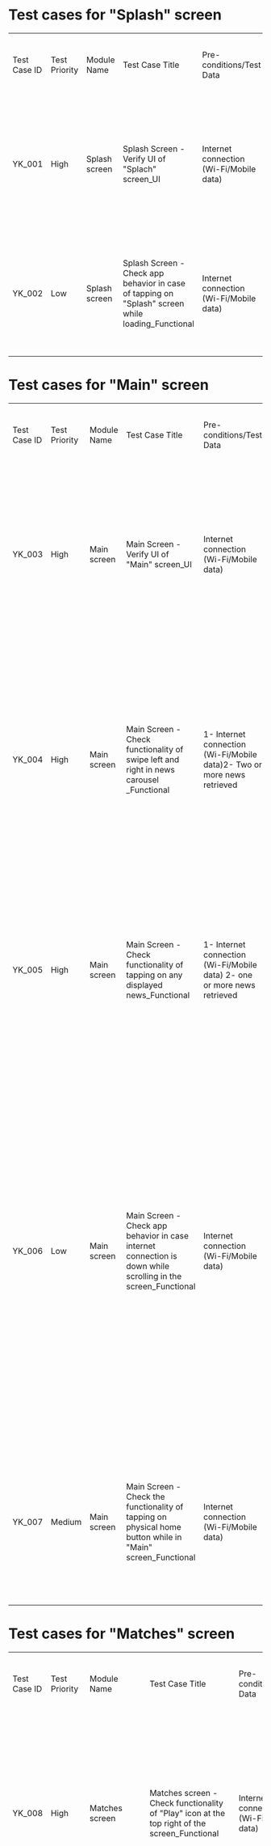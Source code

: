 # Test cases for "Splash" screen #
<table>
    <tr>
        <td>Test Case ID</td>
        <td>Test Priority</td>
        <td>Module Name</td>
        <td>Test Case Title</td>
        <td>Pre-conditions/Test Data</td>
        <td>Test Step</td>
        <td>Expected Result</td>
        <td>Actual result</td>
        <td>Status (Pass, Fail, Not Executed, Blocked, On Hold)</td>
        <td>Test Case designed by</td>
    </tr>
    <tr>
        <td>YK_001</td>
        <td>High</td>
        <td>Splash screen</td>
        <td>Splash Screen - Verify UI of "Splach" screen_UI</td>
        <td>Internet connection (Wi-Fi/Mobile data)</td>
        <td>1- Connect to internet (WiFi/Mobile data) 2- Open "Yallakora" app 3- Check "Splash" screen UI</td>
        <td>1- Internet should be connected successfully 2- "Splash" screen should be displayed 3- "Splash" screen UI should be as in UI document</td>
        <td>Not yet executed</td>
        <td>Not Executed</td>
        <td>Hadeel</td>
    </tr>
    <tr>
        <td>YK_002</td>
        <td>Low</td>
        <td>Splash screen</td>
        <td>Splash Screen - Check app behavior in case of tapping on "Splash" screen while loading_Functional</td>
        <td>Internet connection (Wi-Fi/Mobile data)</td>
        <td>1- Connect to internet (WiFi/Mobile data) 2- Open "Yallakora" app 3- Tap on "Splash" screen while loading</td>
        <td>1- Internet should be connected successfully 2- "Splash" screen should be displayed 3- No action should occur</td>
        <td>Not yet executed</td>
        <td>Not Executed</td>
        <td>Hadeel</td>
    </tr>
</table>

# Test cases for "Main" screen #

<table>
    <tr>
        <td>Test Case ID</td>
        <td>Test Priority</td>
        <td>Module Name</td>
        <td>Test Case Title</td>
        <td>Pre-conditions/Test Data</td>
        <td>Test Step</td>
        <td>Expected Result</td>
        <td>Actual result</td>
        <td>Status (Pass, Fail, Not Executed, Blocked, On Hold)</td>
        <td>Test Case designed by</td>
    </tr>
    <tr>
        <td>YK_003</td>
        <td>High</td>
        <td>Main screen</td>
        <td>Main Screen - Verify UI of "Main" screen_UI</td>
        <td>Internet connection (Wi-Fi/Mobile data)</td>
        <td>1- Connect to internet (WiFi/Mobile data) 2- Open "Yallakora" app and wait till splash screen timeout 3- Check "Splash" screen UI</td>
        <td>1- Internet should be connected successfully 2- "Splash" screen should be displayed, then "Main" screen should be displayed 3- "Main" screen UI should be as in UI document</td>
        <td>Not yet executed</td>
        <td>Not Executed</td>
        <td>Hadeel</td>
    </tr>
    <tr>
        <td>YK_004</td>
        <td>High</td>
        <td>Main screen</td>
        <td>Main Screen - Check functionality of swipe left and right in news carousel _Functional</td>
        <td>1- Internet connection (Wi-Fi/Mobile data)2- Two or more news retrieved
	</td>
        <td>1- Connect to internet (WiFi/Mobile data) 2- Open "Yallakora" app 3- Swipe between the displayed news</td>
        <td>1- Internet should be connected successfully 2- "Splash" screen should be displayed, then "Main" screen should be displayed 3- In case of: Swipe left: Next news should be displayed Swipe right: Previous news should be displayed</td>
        <td>Not yet executed</td>
        <td>Not Executed</td>
        <td>Hadeel</td>
    </tr>
    <tr>
        <td>YK_005</td>
        <td>High</td>
        <td>Main screen</td>
        <td>Main Screen - Check functionality of tapping on any displayed news_Functional</td>
        <td>1- Internet connection (Wi-Fi/Mobile data) 2- one or more news retrieved</td>
        <td>1- Connect to internet (WiFi/Mobile data) 2- Open "Yallakora" app 3- Tap on the first news in the news carousel</td>
        <td>1- Internet should be connected successfully 2- "Splash" screen should be displayed, then "Main" screen should be displayed 3- User should be navigated to "News details" screen</td>
        <td>Not yet executed</td>
        <td>Not Executed</td>
        <td>Hadeel</td>
    </tr>
    <tr>
        <td>YK_006</td>
        <td>Low</td>
        <td>Main screen</td>
        <td>Main Screen - Check app behavior in case internet connection is down while scrolling in the screen_Functional</td>
        <td>Internet connection (Wi-Fi/Mobile data)</td>
        <td>1- Connect to internet (WiFi/Mobile data) 2- Open "Yallakora" app 3- Scroll down in "Main" screen 4- Disconnect WiFi network 5- Continue Scrolling </td>
        <td>1- Internet should be connected successfully 2- "Splash" screen should be displayed, then "Main" screen should be displayed 3- All screen data should be loaded and displayed 4- No network should be connected 5- "No internet connection" error screen should not be displayed and user should be able to scroll up and down while all data are displayed successfully</td>
        <td>Not yet executed</td>
        <td>Not Executed</td>
        <td>Hadeel</td>
    </tr>
    <tr>
        <td>YK_007</td>
        <td>Medium</td>
        <td>Main screen</td>
        <td>Main Screen - Check the functionality of tapping on physical home button while in "Main" screen_Functional</td>
        <td> Internet connection (Wi-Fi/Mobile data)</td>
        <td>1- Connect to internet (WiFi/Mobile data) 2- Open "Yallakora" app 3- Tap on physical home button</td>
        <td>1- Internet should be connected successfully 2- "Splash" screen should be displayed, then "Main" screen should be displayed 3- App should goes into the background</td>
        <td>Not yet executed</td>
        <td>Not Executed</td>
        <td>Hadeel</td>
    </tr>
</table>

# Test cases for "Matches" screen #

<table>
    <tr>
        <td>Test Case ID</td>
        <td>Test Priority</td>
        <td>Module Name</td>
        <td>Test Case Title</td>
        <td>Pre-conditions/Test Data</td>
        <td>Test Step</td>
        <td>Expected Result</td>
        <td>Actual result</td>
        <td>Status (Pass, Fail, Not Executed, Blocked, On Hold)</td>
        <td>Test Case designed by</td>
    </tr>
    <tr>
        <td>YK_008</td>
        <td>High</td>
        <td>Matches screen</td>
        <td>Matches screen - Check functionality of "Play" icon at the top right of the screen_Functional </td>
        <td>Internet connection (Wi-Fi/Mobile data)</td>
        <td>1- Connect to internet (WiFi/Mobile data) 2- Open "Yallakora" app and wait till splash screen timeout 3- Tap on "Matches" 4- Tap on "Play" icon at the top right of the screen</td>
        <td>1- Internet should be connected successfully 2- "Splash" screen should be displayed, then "Main" screen should be displayed 3- "Matches" screen should be displayed  4- "Live matches" pop-ups</td>
        <td>Not yet executed</td>
        <td>Not Executed</td>
        <td>Hadeel</td>
    </tr>
    <tr>
        <td>YK_009</td>
        <td>Low</td>
        <td>Matches screenscreen</td>
        <td>Matches screen - Check functionality of tapping on any item in the screen while "All matches" list expanded_Functional </td>
        <td>1- Internet connection (Wi-Fi/Mobile data) 2- One or more matches</td>
        <td>1- Connect to internet (WiFi/Mobile data) 2- Open "Yallakora" app and wait till splash screen timeout 3- Tap on "Matches" 4- Tap on "All games" expandable list 5- Tap on any other clickable item in the dimmed screen</td>
        <td>1- Internet should be connected successfully 2- "Splash" screen should be displayed, then "Main" screen should be displayed 3- "Matches" screen should be displayed  4- "All games" list will be expanded 5- No action should occur except collapse arrow</td>
        <td>Not yet executed</td>
        <td>Not Executed</td>
        <td>Hadeel</td>
    </tr>
    <tr>
        <td>YK_010</td>
        <td>Low</td>
        <td>Matches screenscreen</td>
        <td>Matches screen - Check functionality of tapping on the already selected day_Functionalal </td>
        <td>1- Internet connection (Wi-Fi/Mobile data) 2- one or more matches retrieved</td>
        <td>1- Connect to internet (WiFi/Mobile data) 2- Open "Yallakora" app and wait till splash screen timeout 3- Tap on "Matches" 4- Tap on any day from the carousel (ex. Tuesday) 5- Tap again on the same day</td>
        <td>1- Internet should be connected successfully 2- "Splash" screen should be displayed, then "Main" screen should be displayed 3- "Matches" screen should be displayed  4- All matches for the selected day should be displayed 5- No action/refresh should occur </td>
        <td>Not yet executed</td>
        <td>Not Executed</td>
        <td>Hadeel</td>
    </tr>
    <tr>
        <td>YK_011</td>
        <td>Medium</td>
        <td>Matches screenscreen</td>
        <td>Matches screen - Check "All games" expandable list in case of no matches_Functional</td>
        <td>1- Internet connection (Wi-Fi/Mobile data) 2- No matched retrieved</td>
        <td>1- Connect to internet (WiFi/Mobile data) 2- Open "Yallakora" app and wait till splash screen timeout 3- Tap on "Matches" 4- Tap on "All games" expandable list</td>
        <td>1- Internet should be connected successfully 2- "Splash" screen should be displayed, then "Main" screen should be displayed 3- "Matches" screen should be displayed  4- Info message should be displayed to inform the user that there is not matches for today</td>
        <td>Not yet executed</td>
        <td>Not Executed</td>
        <td>Hadeel</td>
    </tr>
    <tr>
        <td>YK_012</td>
        <td>High</td>
        <td>Matches screen</td>
        <td>Matches screen - Check functionality of navigating arrows in calendar_Functional</td>
        <td> Internet connection (Wi-Fi/Mobile data)</td>
        <td>1- Connect to internet (WiFi/Mobile data) 2- Open "Yallakora" app and wait till splash screen timeout 3- Tap on "Matches" 4- Tap on "Calender" icon at the top right of the screen 5- Tap on left and right arrows</td>
        <td>1- Internet should be connected successfully 2- "Splash" screen should be displayed, then "Main" screen should be displayed 3- "Matches" screen should be displayed  4- Calender should be displayed 5- In case of tapping on: Left arrow: Next month should be displayed Right arrow: Previous Month should be displayed</td>
        <td>Not yet executed</td>
        <td>Not Executed</td>
        <td>Hadeel</td>
    </tr>
</table>

# Test cases for "Championships" screen #

<table>
    <tr>
        <td>Test Case ID</td>
        <td>Test Priority</td>
        <td>Module Name</td>
        <td>Test Case Title</td>
        <td>Pre-conditions/Test Data</td>
        <td>Test Step</td>
        <td>Expected Result</td>
        <td>Actual result</td>
        <td>Status (Pass, Fail, Not Executed, Blocked, On Hold)</td>
        <td>Test Case designed by</td>
    </tr>
    <tr>
        <td>YK_013</td>
        <td>Medium</td>
        <td>Championships screen</td>
        <td>Championships screen - Championship details screen - Check functionality of "Back" button and physical back button _Functionality </td>
        <td>1- Internet connection (Wi-Fi/Mobile data) 2- One or more championship retrieved</td>
        <td>1- Connect to internet (WiFi/Mobile data) 2- Open "Yallakora" app and wait till splash screen timeout 3- Tap on "Championships" 4- Tap on any item from the displayed list 5- Tap on "Back" button</td>
        <td>1- Internet should be connected successfully 2- "Splash" screen should be displayed, then "Main" screen should be displayed 3- "Championships" screen should be displayed  4- "Champtionship details" screen should be displayed 5- User should be navigated back to "Championships" screen</td>
        <td>Not yet executed</td>
        <td>Not Executed</td>
        <td>Hadeel</td>
    </tr>
    <tr>
        <td>YK_014</td>
        <td>High</td>
        <td>Championships screen</td>
        <td>Championships screen - Championship details screen - Check functionality of tapping on statistics_Functionality </td>
        <td>1- Internet connection (Wi-Fi/Mobile data) 2- One or more championship retrieved</td>
        <td>1- Connect to internet (WiFi/Mobile data) 2- Open "Yallakora" app and wait till splash screen timeout 3- Tap on "Championships" 4- Tap on any item from the displayed list 5- Tap on "Statistics"</td>
        <td>1- Internet should be connected successfully 2- "Splash" screen should be displayed, then "Main" screen should be displayed 3- "Championships" screen should be displayed  4- "Champtionship details" screen should be displayed 5- User should be navigated back to "Statistics" screen</td>
        <td>Not yet executed</td>
        <td>Not Executed</td>
        <td>Hadeel</td>
    </tr>
    <tr>
        <td>YK_015</td>
        <td>Medium</td>
        <td>Championships screen</td>
        <td>Championships screen - Championship details screen - Statistics screen - Check functionality of swiping right_Functionality </td>
        <td>1- Internet connection (Wi-Fi/Mobile data) 2- One or more championship retrieved</td>
        <td>1- Connect to internet (WiFi/Mobile data) 2- Open "Yallakora" app and wait till splash screen timeout 3- Tap on "Championships" 4- Tap on any item from the displayed list 5- Tap on "Statistics" 6- Swipe right</td>
        <td>1- Internet should be connected successfully 2- "Splash" screen should be displayed, then "Main" screen should be displayed 3- "Championships" screen should be displayed  4- "Champtionship details" screen should be displayed 5- User should be navigated back to "Statistics" screen 6-  "Champtionship details" screen should be displayed</td>
        <td>Not yet executed</td>
        <td>Not Executed</td>
        <td>Hadeel</td>
    </tr>
    <tr>
        <td>YK_016</td>
        <td>High</td>
        <td>Championships screen</td>
        <td>Championships screen - Championship details screen - News screen - Make sure that the displayed news are related to the selected championship _Functionality </td>
        <td>1- Internet connection (Wi-Fi/Mobile data) 2- One or more championship retrieved</td>
        <td>1- Connect to internet (WiFi/Mobile data) 2- Open "Yallakora" app and wait till splash screen timeout 3- Tap on "Championships" 4- Tap on any item from the displayed list 5- Tap on "News" 6- Verify the displayed news</td>
        <td>1- Internet should be connected successfully 2- "Splash" screen should be displayed, then "Main" screen should be displayed 3- "Championships" screen should be displayed  4- "Champtionship details" screen should be displayed 5- User should be navigated back to "Statistics" screen 6- All the displayed news should be related to the selected championship</td>
        <td>Not yet executed</td>
        <td>Not Executed</td>
        <td>Hadeel</td>
    </tr>
</table>

# Test cases for "Your Teams" screen #

<table>
    <tr>
        <td>Test Case ID</td>
        <td>Test Priority</td>
        <td>Module Name</td>
        <td>Test Case Title</td>
        <td>Pre-conditions/Test Data</td>
        <td>Test Step</td>
        <td>Expected Result</td>
        <td>Actual result</td>
        <td>Status (Pass, Fail, Not Executed, Blocked, On Hold)</td>
        <td>Test Case designed by</td>
    </tr>
    <tr>
        <td>YK_017</td>
        <td>High</td>
        <td>Your Teams screen</td>
        <td>Your Teams screen - Check UI in case of no added favorite teams_UI</td>
        <td>1- Internet connection (Wi-Fi/Mobile data) 2- No favorite teams added</td>
        <td>1- Connect to internet (WiFi/Mobile data) 2- Open "Yallakora" app and wait till splash screen timeout 3- Tap on "Your Teams" while there is no added favorite teams</td>
        <td>1- Internet should be connected successfully 2- "Splash" screen should be displayed, then "Main" screen should be displayed 3- "Your Teams" screen UI should be as in UI document containing logo, info message and a button to add favorite teams</td>
        <td>Not yet executed</td>
        <td>Not Executed</td>
        <td>Hadeel</td>
    </tr>
    <tr>
        <td>YK_018</td>
        <td>High</td>
        <td>Your Teams screen</td>
        <td>Your Teams screen - Make sure that when user relaunch the app all favorite teams saved are displayed_Functional </td>
        <td>Internet connection (Wi-Fi/Mobile data)</td>
        <td>1- Connect to internet (WiFi/Mobile data) 2- Open "Yallakora" app and wait till splash screen timeout 3- Tap on "Your Teams"  4- Tap on "Add" icon at the top right of the screen 5- Select champtionship 6- Select team and tap on "Agree" button 7- Close the app 8- Open the app again 9- Tap on "Your Teams" </td>
        <td>1- Internet should be connected successfully 2- "Splash" screen should be displayed, then "Main" screen should be displayed 3- "Your Teams" screen should be displayed 4- List of championships should be displayed 5- List of Teams inside the selected champtionship should be displayed 6- User will be navigated to "Your Teams" screen with the selected favorite team displayed 7- App should be closed 8- "Splash" screen should be displayed, then "Main" screen should be displayed 9- The selected favorite team should displayed in "Your Teams" screen</td>
        <td>Not yet executed</td>
        <td>Not Executed</td>
        <td>Hadeel</td>
    </tr>
    <tr>
        <td>YK_019</td>
        <td>Low</td>
        <td>Your Teams screen</td>
        <td>Your Teams screen - Make sure that user can not select already added favorite team from another championship_Functional </td>
        <td>Internet connection (Wi-Fi/Mobile data)</td>
        <td>1- Connect to internet (WiFi/Mobile data) 2- Open "Yallakora" app and wait till splash screen timeout 3- Tap on "Your Teams"  4- Tap on "Add" icon at the top right of the screen 5- Select champtionship 6- Select team and tap on "Agree" button 7- Tap on "Add" icon at the top right of the screen 8- Select another champtionship containing your favorite team added 9- Check the favorite team added in the list of teams</td>
        <td>1- Internet should be connected successfully 2- "Splash" screen should be displayed, then "Main" screen should be displayed 3- "Your Teams" screen should be displayed 4- List of championships should be displayed 5- List of teams inside the selected champtionship should be displayed 6- User will be navigated to "Your Teams" screen with the selected favorite team displayed 7- List of championships should be displayed 8- List of teams inside the selected champtionship should be displayed 9- The already added favorite team is selected</td>
        <td>Not yet executed</td>
        <td>Not Executed</td>
        <td>Hadeel</td>
    </tr>
    <tr>
        <td>YK_020</td>
        <td>High</td>
        <td>Your Teams screen</td>
        <td>Your Teams screen - Edit your teams screen - Check functionality of delete icon_Functional</td>
        <td>1- Internet connection (Wi-Fi/Mobile data) 2- One or more news retrieved</td>
        <td>1- Connect to internet (WiFi/Mobile data) 2- Open "Yallakora" app and wait till splash screen timeout 3- Tap on "Your teams"  4- Tap on "Edit" icon at the top right of the screen 5- Tap on "Delete" icon</td>
        <td>1- Internet should be connected successfully 2- "Splash" screen should be displayed, then "Main" screen should be displayed 3- "Your Teams" screen should be displayed 4- "Edit your teams" screen should be displayed containing all added favorite teams 5- Team should be deleted from the list and from the list in "Your team" screen </td>
        <td>Not yet executed</td>
        <td>Not Executed</td>
        <td>Hadeel</td>
    </tr>
</table>

# Test cases for "News" screen #

<table>
    <tr>
        <td>Test Case ID</td>
        <td>Test Priority</td>
        <td>Module Name</td>
        <td>Test Case Title</td>
        <td>Pre-conditions/Test Data</td>
        <td>Test Step</td>
        <td>Expected Result</td>
        <td>Actual result</td>
        <td>Status (Pass, Fail, Not Executed, Blocked, On Hold)</td>
        <td>Test Case designed by</td>
    </tr>
    <tr>
        <td>YK_021</td>
        <td>High</td>
        <td>News screen</td>
        <td>News Screen - Check functionality of swipe left and right in news carousel _Functional</td>
        <td>1- Internet connection (Wi-Fi/Mobile data) 2- Two or more news retrieved</td>
        <td>1- Connect to internet (WiFi/Mobile data) 2- Open "Yallakora" app and wait till splash screen timeout 3- Tap on "News" screen 4- Swipe between the displayed news</td>
        <td>1- Internet should be connected successfully 2- "Splash" screen should be displayed, then "Main" screen should be displayed 3- "News" screen should be displayed 4- In case of: Swipe left: Next news should be displayed Swipe right: Previous news should be displayed</td>
        <td>Not yet executed</td>
        <td>Not Executed</td>
        <td>Hadeel</td>
    </tr>
    <tr>
        <td>YK_022</td>
        <td>High</td>
        <td>News screen</td>
        <td>News Screen - Check functionality of tapping on "Another sports" button_Functional</td>
        <td>1- Internet connection (Wi-Fi/Mobile data) 2- Two or more news retrieved</td>
        <td>1- Connect to internet (WiFi/Mobile data) 2- Open "Yallakora" app and wait till splash screen timeout 3- Tap on "News" screen 4- Tap on "Another sports"</td>
        <td>1- Internet should be connected successfully 2- "Splash" screen should be displayed, then "Main" screen should be displayed 3- "News" screen should be displayed 4- "Another sports" screen should be displayed</td>
        <td>Not yet executed</td>
        <td>Not Executed</td>
        <td>Hadeel</td>
    </tr>
    <tr>
        <td>YK_023</td>
        <td>Low</td>
        <td>News screen</td>
        <td>News Screen - Make sure that when user scroll down in the news list no clashing occur with the "Latest news" and "Another sports" buttons_UI</td>
        <td>1- Internet connection (Wi-Fi/Mobile data) 2- one or more news retrieved</td>
        <td>1- Connect to internet (WiFi/Mobile data) 2- Open "Yallakora" app and wait till splash screen timeout 3- Tap on "News" screen 4- Scroll down and check "Latest News" and "Another sports" buttons position</td>
        <td>1- Internet should be connected successfully 2- "Splash" screen should be displayed, then "Main" screen should be displayed 3- "News" screen should be displayed 4- No clashing should occur between the buttons and the list of news</td>
        <td>Not yet executed</td>
        <td>Not Executed</td>
        <td>Hadeel</td>
    </tr>
    <tr>
        <td>YK_024</td>
        <td>High</td>
        <td>News screen</td>
        <td>News Screen - News details screen - Make sure that the app share the correct URL in case of sharing any news_Functional</td>
        <td>1- Internet connection (Wi-Fi/Mobile data) 2- one or more news retrieved</td>
        <td>1- Connect to internet (WiFi/Mobile data) 2- Open "Yallakora" app and wait till splash screen timeout 3- Tap on "News" screen 4- Tap on any News 5- Tap on "Share" icon at the top right of the screen 6- Select any app to share the news through 7- Tap on the shared news URL</td>
        <td>1- Internet should be connected successfully 2- "Splash" screen should be displayed, then "Main" screen should be displayed 3- "News" screen should be displayed 4- "News Details" screen should be displayed 5- Platfrom sharing window displayed 6- News URL should be generated and shared 7- User should be navigated to the shared news on "Yallakora" website</td>
        <td>Not yet executed</td>
        <td>Not Executed</td>
        <td>Hadeel</td>
        <td></td>
        <td></td>
        <td></td>
    </tr>
</table>

# Test cases for Push Notification #

<table>
    <tr>
        <td>Test Case ID</td>
        <td>Test Priority</td>
        <td>Module Name</td>
        <td>Test Case Title</td>
        <td>Pre-conditions/Test Data</td>
        <td>Test Step</td>
        <td>Expected Result</td>
        <td>Actual result</td>
        <td>Status (Pass, Fail, Not Executed, Blocked, On Hold)</td>
        <td>Test Case designed by</td>
    </tr>
    <tr>
        <td>YK_025</td>
        <td>High</td>
        <td>Push Notification</td>
        <td>Push notification - Verify UI of the app notification in notification center _UI</td>
        <td>1- Internet connection (Wi-Fi/Mobile data) 2- One or more notification</td>
        <td>1- Connect to internet (WiFi/Mobile data) 2- Send push notification 3- Open notification center and check notification UI</td>
        <td>1- Internet should be connected successfully 2- Notification should be sent successfully to the selected users 3- The received notification UI should be as in UI document containing clear title and brief</td>
        <td>Not yet executed</td>
        <td>Not Executed</td>
        <td>Hadeel</td>
    </tr>
    <tr>
        <td>YK_026</td>
        <td>High</td>
        <td>Push Notification</td>
        <td>Push Notification - Make sure that all notifications remain displayed as long as it is not removed or opened_Functional</td>
        <td>1- Internet connection (Wi-Fi/Mobile data) 2- One or more news notification</td>
        <td>1- Connect to internet (WiFi/Mobile data) 2- Send several push notifications 3- Open notification center and check all notifications received </td>
        <td>1- Internet should be connected successfully 2- Notifications should be sent successfully to the selected users 3- All received notifications should be grouped and remains displayed till user open them</td>
        <td>Not yet executed</td>
        <td>Not Executed</td>
        <td>Hadeel</td>
    </tr>
    <tr>
        <td>YK_027</td>
        <td>High</td>
        <td>Push Notification</td>
        <td>Push Notification - Check functionality of tapping on notification from notification center_Functional</td>
        <td>1- Internet connection (Wi-Fi/Mobile data) 2- One or more notification</td>
        <td>1- Connect to internet (WiFi/Mobile data) 2- Send push notifications 3- Open notification center and tap on any notification received </td>
        <td>1- Internet should be connected successfully 2- Notifications should be sent successfully to the selected users 3- User should be navigated to the "News Details" screen of the selected notification</td>
        <td>Not yet executed</td>
        <td>Not Executed</td>
        <td>Hadeel</td>
    </tr>
</table>

# Mobile application generic test cases #

<table>
    <tr>
        <td>Test Case ID</td>
        <td>Test Priority</td>
        <td>Module Name</td>
        <td>Test Case Title</td>
        <td>Pre-conditions/Test Data</td>
        <td>Test Step</td>
        <td>Expected Result</td>
        <td>Actual result</td>
        <td>Status (Pass, Fail, Not Executed, Blocked, On Hold)</td>
        <td>Test Case designed by</td>
    </tr>
    <tr>
        <td>YK_028</td>
        <td>Medium</td>
        <td>Generic</td>
        <td>Generic - Check that the app is adaptable to different mobile platforms_Functional</td>
        <td>1- Internet connection (Wi-Fi/Mobile data) 2- iOS, Android devices"</td>
        <td>1- Connect to internet (WiFi/Mobile data) 2- Open "Yallakora" app using iOS platform and Android platform 3- Check app compatibility in both platforms"</td>
        <td>1- Internet should be connected successfully 2- "Splash" screen should be displayed, then "Main" screen should be displayed 3- The application should be compatible with any platform"</td>
        <td>Not yet executed</td>
        <td>Not Executed</td>
        <td>Hadeel</td>
    </tr>
    <tr>
        <td>YK_029</td>
        <td>Medium</td>
        <td>Generic</td>
        <td>Generic - Check the app performance while connecting to different internect networks_Functional</td>
        <td>Internet connection (Wi-Fi, 3G, 4G) "</td>
        <td>1- Connect to internet (Wi-Fi, 3G, 4G) 2- Open "Yallakora" app 3- Check app performance in all three different networks"</td>
        <td>1- Internet should be connected successfully 2- "Splash" screen should be displayed, then "Main" screen should be displayed 3- The application should be functioning smoothly running on any network type"</td>
        <td>Not yet executed</td>
        <td>Not Executed</td>
        <td>Hadeel</td>
    </tr>
    <tr>
        <td>YK_030</td>
        <td>High</td>
        <td>Generic</td>
        <td>Generic - Make sure that loading time for all screens is not taking too long_Functional</td>
        <td>1- Internet connection (Wi-Fi/Mobile data) 2- one or more news retrieved "</td>
        <td>1- Connect to internet (WiFi/Mobile data) 2- Open "Yallakora" app 3- Tap on any news in the news carousel in "Main" screen 4- Check loading time"</td>
        <td>1- Internet should be connected successfully 2- "Splash" screen should be displayed, then "Main" screen should be displayed 3- User should be navigated to "News Details" screen 4- Navigation from screen to screen loading time should not take too long"</td>
        <td>Not yet executed</td>
        <td>Not Executed</td>
        <td>Hadeel</td>
    </tr>
    <tr>
        <td>YK_031</td>
        <td>High</td>
        <td>Generic</td>
        <td>Generic - Check that the app is working as expected after updating the app version_Functional</td>
        <td>1- Internet connection (Wi-Fi/Mobile data) 2- New update available "</td>
        <td>1- Connect to internet (WiFi/Mobile data) 2- Update "Yallakora" app 3- Open the app after updating successfully"</td>
        <td>1- Internet should be connected successfully 2- The app should be updated successfully and ready to launch 3- The app should be working as expected, "Splash" screen should be displayed, then "Main" screen should be displayed"</td>
        <td>Not yet executed</td>
        <td>Not Executed</td>
        <td>Hadeel</td>
    </tr>
    <tr>
        <td>YK_032</td>
        <td>High</td>
        <td>Generic</td>
        <td>Generic - Check how the app coreespond to changing display mode (Landscape, and portrait)</td>
        <td>Internet connection (Wi-Fi/Mobile data)</td>
        <td>1- Connect to internet (WiFi/Mobile data) 2- Set display mode to portrait then open "Yallakora" app 3- Set display mode to landscape and navigate back to "Yallkora" app"</td>
        <td>1- Internet should be connected successfully 2- "Splash" screen should be displayed in portrait mode, and all screens should be displayed in portrait mode as well 3- All screens should remain displayed in portrait mode"</td>
        <td>Not yet executed</td>
        <td>Not Executed</td>
        <td>Hadeel</td>
    </tr>
    <tr>
        <td>YK_033</td>
        <td>Medium</td>
        <td>Generic</td>
        <td>Generic - Check the app behavior in case of relaunch from the inactive mode or after receiving a call_Functional</td>
        <td>Internet connection (Wi-Fi/Mobile data)</td>
        <td>1- Connect to internet (WiFi/Mobile data) 2- Open "Yallakora" app 3- Tap on any news in the news carousel in "Main" screen 4- Answer a phone call 5- Navigate back to app"</td>
        <td>1- Internet should be connected successfully 2- "Splash" screen should be displayed, then "Main" screen should be displayed 3- User should be navigated to "News details" screen 4- The app should goes into the background 5- "News details" screen should remain displayed in case of timeout didn't occur"</td>
        <td>Not yet executed</td>
        <td>Not Executed</td>
        <td>Hadeel</td>
    </tr>
</table>

# Bug Report #

<table>
    <tr>
        <td>Clear title</td>
        <td>Reproduce steps</td>
        <td>Needed attachments</td>
        <td>Affected devices</td>
        <td>Network</td>
        <td>Severity</td>
        <td>Prority</td>
    </tr>
    <tr>
        <td>Your teams screen - Choose your favorite team screen - In case of searching for a non existing item no info message displayed_Functional</td>
        <td>App version: 5.36 iOS version: 13.5  Pre-requisite: 1- Internet connection  Steps: 1- Open "Yallakora" app 2- Tap on "فريقك" from bottom bar 3- Tap on "+" icon at the top right of the screen 4- Tap on search bar 5- Insert "Test" in the search bar   Actual result: Nothing displayed  Expected result: Info message to clarify that there is no item found  * Check the attached screenshot</td>
        <td>https://ibb.co/fYfFXB3</td>
        <td>iPhone 11 Pro Max</td>
        <td>WiFi and Mobile data</td>
        <td>Low</td>
        <td>Low</td>
    </tr>
    <tr>
        <td>Your teams screen - Choose your favorite team screen - Search bar disclaimer in leagues list is misleading_Usability</td>
        <td>App version: 5.36 iOS version: 13.5  Pre-requisite: 1- Internet connection  1- Open "Yallakora" app 2- Tap on "فريقك" from bottom bar 3- Tap on "+" icon at the top right of the screen 4- Check search bar disclaimer  Actual result: Search bar disclaimer "بحث عن فرقة او منتخب"  Expected result: Search bar should contain descriptive disclaimer to the functionality of it "بحث عن بطولة"  * Check the attached screenshot</td>
        <td>https://ibb.co/4FddD18</td>
        <td>iPhone 11 Pro Max</td>
        <td>WiFi and Mobile data</td>
        <td>Low</td>
        <td>Medium</td>
    </tr>
    <tr>
        <td>Your teams screen - Choose your favorite team screen - Back button is missing_Functional</td>
        <td>App version: 5.36 iOS version: 13.5  Pre-requisite: 1- Internet connection  Steps: 1- Open "Yallakora" app 2- Tap on "فريقك" from bottom bar 3- Tap on "+" icon at the top right of the screen  Actual result: No back button displayed  Expected result: Back button should be displayed at the top left of the screen   * Check the attached screenshot</td>
        <td>https://ibb.co/dbMLqwm</td>
        <td>iPhone 11 Pro Max</td>
        <td>WiFi and Mobile data</td>
        <td>Low</td>
        <td>Low</td>
    </tr>
    <tr>
        <td>Your teams screen - App freeze when user add specific items from teams list_Functional</td>
        <td>App version: 5.36 iOS version: 13.5  Pre-requisite: 1- Internet connection 2- Leagues and teams are successfully retrieved  Steps: 1- Open "Yallakora" app 2- Tap on "فريقك" from bottom bar 3-Tap on "كأس مصر"  4- Select "أبو قير للاسمدة"  Actual result: App freeze  Expected result: The selected team should be selected successfully  Note: Same issue occur in case of tapping on the same specific teams in "Championships" screen * Check the attached recorded video</td>
        <td>https://vimeo.com/428356285</td>
        <td>iPhone 11 Pro Max</td>
        <td>WiFi and Mobile data</td>
        <td>High</td>
        <td>High</td>
    </tr>
    <tr>
        <td>Matches screen - App crashes when user taps on "Play" icon after navigating from "Your teams" screen_Functional</td>
        <td>App version: 5.36 iOS version: 13.5  Pre-requisite: 1- Internet connection  Steps: 1- Open "Yallakora" app 2- Tap on "مباريات" from bottom bar 3- Tap on "فريقك" from bottom bar 4- Tap on "مباريات" from bottom bar again 5- Tap on play icon at the top right of the screen  Actual result: App crashes  Expected result: "Live Matches" screen should be displayed successfully  * Check the attached recorded video</td>
        <td>https://vimeo.com/428346316</td>
        <td>iPhone 11 Pro Max</td>
        <td>WiFi and Mobile data</td>
        <td>High</td>
        <td>High</td>
    </tr>
    <tr>
        <td>Champtionships screen - Championship details screen - Long titles are trimmed from the beginning of the statement_UI</td>
        <td>App version: 5.36 iOS version: 13.5  Pre-requisite: 1- Internet connection 2- Championship with more than 29 character  Steps: 1- Open "Yallakora" app 2- Tap on "بطولات" from bottom bar 3- Scroll down 4- Tap on "كأس محمد السادس للأندية الابطال" from bottom bar 5- Check screen title  Actual result: Title trimmed from the beginning of the statement  Expected result: Title should not be trimmed   * Check the attached screenshot</td>
        <td>https://ibb.co/WtjgtVP</td>
        <td>iPhone 11 Pro Max</td>
        <td>WiFi and Mobile data</td>
        <td>Low</td>
        <td>Low</td>
    </tr>
    <tr>
        <td>News details screen/ Push Notification - No action occurs in case of user tap on any notification from notification center while in "News details" screen_Functional</td>
        <td>pp version: 5.36 iOS version: 13.5  Pre-requisite: 1- Internet connection 2- two notifications  Steps: 1- Open "Yallakora" app 2- Tap first notification from notification center 3- While in "News details" tap on the second notification in notification center   Actual result: No action occurs, the same news is still displayed   Expected result: User should be navigated to the new news details screen  Same issue occur in case of tapping on any notification from notification center while in "News detaisl" screen  * Check the attached video</td>
        <td>https://vimeo.com/428851186</td>
        <td>iPhone 11 Pro Max</td>
        <td>WiFi and Mobile data</td>
        <td>Medium</td>
        <td>High</td>
    </tr>
    <tr>
        <td>Your teams screen - When virtual keyboard is displayed, user is not able to see the full list of championships_Functional</td>
        <td>App version: 5.36 iOS version: 13.5 Pre-requisite: 1- Internet connection 2- 25 or more champtionships  Steps: 1- Open "Yallakora" app 2- Tap on "Your teams" 3- Tap on "Add" icon at the top right of the screen 4- Tap on search bar 5- Scroll till the end of the list  Actual result: Any championship after the 25th is hidden under the virtual keyboard  Expected result: All list should be displayed, virtual keyboard should not hide any item  * Check the attached video</td>
        <td>https://vimeo.com/428834129</td>
        <td>iPhone 11 Pro Max</td>
        <td>WiFi and Mobile data</td>
        <td>Low</td>
        <td>Medium</td>
    </tr>
    <tr>
        <td>Your teams screen -  Minor spelling mistake in the info message  displayed in case of no added favorite team_Functional</td>
        <td>App version: 5.36 iOS version: 13.5 Pre-requisite: 1- Internet connection 2- No added favorite team  Steps: 1- Open "Yallakora" app 2- Tap on "Your teams" 3- Check the text displayed  Actual result: "ابداً" is not the right word  Expected result: The word should be changed to "ابدأ"   * Check the attached screenshot</td>
        <td>https://ibb.co/hVyRngW</td>
        <td>iPhone 11 Pro Max</td>
        <td>WiFi and Mobile data</td>
        <td>Low</td>
        <td>Medium</td>
    </tr>
</table>